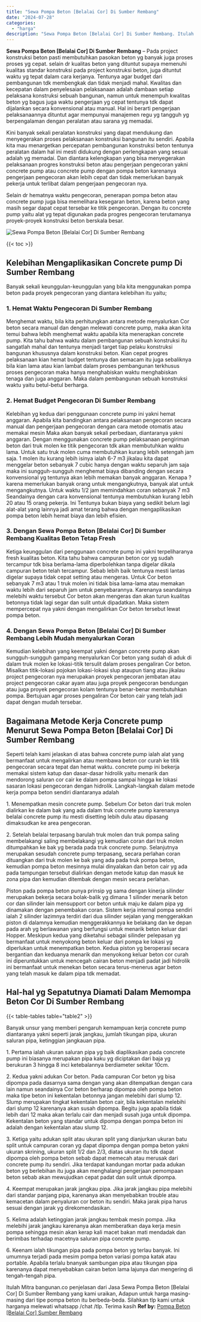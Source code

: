 ```yaml
---
title: "Sewa Pompa Beton [Belalai Cor] Di Sumber Rembang"
date: "2024-07-28"
categories: 
  - "harga"
description: "Sewa Pompa Beton [Belalai Cor] Di Sumber Rembang. Itulah Mitra bangunan.co penjelasan dari Jasa Sewa Pompa Beton [Belalai Cor] Di Sumber Rembang yang kami..."
---
```


**Sewa Pompa Beton \[Belalai Cor\] Di Sumber Rembang** – Pada project konstruksi beton pasti membutuhkan pasokan beton yg banyak juga proses proses yg cepat. selain dr kualitas beton yang dituntut supaya memenuhi kualitas standar konstruksi pada project konstruksi beton, juga dituntut waktu yg tepat dalam cara kerjanya. Tentunya agar budget dari pembangunan tdk membengkak dan tidak menjadi mahal. Kwalitas dan kecepatan dalam penyelesaian pelaksanaan adalah dambaan setiap pelaksana konstruksi sebuah bangunan, namun untuk menempuh kwalitas beton yg bagus juga waktu pengerjaan yg cepat tentunya tdk dapat dijalankan secara konvensional atau manual. Hal ini berarti pengerjaan pelaksanaannya dituntut agar mempunyai manajemen regu yg tangguh yg berpengalaman dengan peralatan atau sarana yg memadai.

Kini banyak sekali peralatan konstruksi yang dapat mendukung dan menyegerakan proses pelaksanaan konstruksi bangunan itu sendiri. Apabila kita mau menargetkan percepatan pembangunan konstruksi beton tentunya peralatan dalam hal ini mesti didukung dengan perlengkapan yang sesuai adalah yg memadai. Dan diantara kelengkapan yang bisa menyegerakan pelaksanaan progres konstruksi beton atau pengerjaan pengecoran yakni concrete pump atau concrete pump dengan pompa beton karenanya pengerjaan pengecoran akan lebih cepat dan tidak memerlukan banyak pekerja untuk terlibat dalam pengerjaan pengecoran nya.

Selain dr hematnya waktu pengecoran, penerapan pompa beton atau concrete pump juga bisa memelihara kesegaran beton, karena beton yang masih segar dapat cepat tersebar ke titik pengecoran. Dengan itu concrete pump yaitu alat yg tepat digunakan pada progres pengecoran terutamanya proyek-proyek konstruksi beton berskala besar.

![Sewa Pompa Beton [Belalai Cor] Di Sumber Rembang](/images/sewa-concrete-pump-39.png)

{{< toc >}}

## Kelebihan Mengaplikasikan Concrete pump Di Sumber Rembang

Banyak sekali keunggulan-keunggulan yang bila kita menggunakan pompa beton pada proyek pengecoran yang diantara kelebihan itu yaitu;

### 1\. Hemat Waktu Pengecoran Di Sumber Rembang

Menghemat waktu, bila kita perhitungkan antara metode menyalurkan Cor beton secara manual dan dengan melewati concrete pump, maka akan kita temui bahwa lebih menghemat waktu apabila kita menerapkan concrete pump. Kita tahu bahwa waktu dalam pembangunan sebuah konstruksi itu sangatlah mahal dan tentunya menjadi target tiap pelaku konstruksi bangunan khususnya dalam konstruksi beton. Kian cepat progres pelaksanaan kian hemat budget tentunya dan semacam itu juga sebaliknya bila kian lama atau kian lambat dalam proses pembangunan terkhusus proses pengecoran maka hanya menghabiskan waktu menghabiskan tenaga dan juga anggaran. Maka dalam pembangunan sebuah konstruksi waktu yaitu betul-betul berharga.

### 2\. Hemat Budget Pengecoran Di Sumber Rembang

Kelebihan yg kedua dari penggunaan concrete pump ini yakni hemat anggaran. Apabila kita bandingkan antara pelaksanaan pengecoran secara manual dan pengerjaan pengecoran dengan cara metode otomatis atau memakai mesin Maka akan banyak sekali perbedaan, diantaranya yakni anggaran. Dengan menggunakan concrete pump pelaksanaan pengiriman beton dari truk molen ke titik pengecoran tdk akan membutuhkan waktu lama. Untuk satu truk molen cuma membutuhkan kurang lebih setengah jam saja. 1 molen itu kurang lebih isinya ialah 6-7 m3 jikalau kita dapat menggelar beton sebanyak 7 cubic hanya dengan waktu separuh jam saja maka ini sungguh-sungguh menghemat biaya dibanding dengan secara konvensional yg tentunya akan lebih memakan banyak anggaran. Kenapa ? karena memerlukan banyak orang untuk mengangkutnya, banyak alat untuk mengangkutnya. Untuk waktu 1/2 jam memindahkan coran sebanyak 7 m3 Seandainya dengan cara konvensional tentunya membutuhkan kurang lebih 20 atau 15 orang pekerja. Ini Tentunya bukan biaya yang sedikit belum lagi alat-alat yang lainnya jadi amat terang bahwa dengan mengaplikasikan pompa beton lebih hemat biaya dan lebih efisien.

### 3\. Dengan Sewa Pompa Beton \[Belalai Cor\] Di Sumber Rembang Kualitas Beton Tetap Fresh

Ketiga keunggulan dari penggunaan concrete pump ini yakni terpeliharanya fresh kualitas beton. Kita tahu bahwa campuran beton cor yg sudah tercampur tdk bisa berlama-lama diperbolehkan tanpa digelar dikala campuran beton telah tercampur. Sebab lebih baik tentunya mesti lantas digelar supaya tidak cepat setting atau mengeras. Untuk Cor beton sebanyak 7 m3 atau 1 truk molen ini tidak bisa lama-lama atau memakan waktu lebih dari separuh jam untuk penyebarannya. Karenanya seandainya melebihi waktu tersebut Cor beton akan mengeras dan akan turun kualitas betonnya tidak lagi segar dan sulit untuk dipadatkan. Maka sistem mempercepat nya yakni dengan mengalirkan Cor beton tersebut lewat pompa beton.

### 4\. Dengan Sewa Pompa Beton \[Belalai Cor\] Di Sumber Rembang Lebih Mudah menyalurkan Coran

Kemudian kelebihan yang keempat yakni dengan concrete pump akan sungguh-sungguh gampang menyalurkan Cor beton yang sudah di aduk di dalam truk molen ke lokasi-titik tersulit dalam proses pengaliran Cor beton. Misalkan titik-lokasi pojokan lokasi-lokasi slup ataupun tiang atau jikalau project pengecoran nya merupakan proyek pengecoran jembatan atau project pengecoran cakar ayam atau juga proyek pengecoran bendungan atau juga proyek pengecoran kolam tentunya benar-benar membutuhkan pompa. Bertujuan agar proses pengaliran Cor beton cair yang telah jadi dapat dengan mudah tersebar.

## Bagaimana Metode Kerja Concrete pump Menurut Sewa Pompa Beton \[Belalai Cor\] Di Sumber Rembang

Seperti telah kami jelaskan di atas bahwa concrete pump ialah alat yang bermanfaat untuk mengalirkan atau membawa beton cor curah ke titik pengecoran secara tepat dan hemat waktu. concrete pump ini bekerja memakai sistem katup dan dasar-dasar hidrolik yaitu menarik dan mendorong saluran cor cair ke dalam pompa sampai hingga ke lokasi sasaran lokasi pengecoran dengan hidrolik. Langkah-langkah dalam metode kerja pompa beton sendiri diantaranya adalah

1\. Menempatkan mesin concrete pump. Sebelum Cor beton dari truk molen dialirkan ke dalam bak yang ada dalam truk concrete pump karenanya belalai concrete pump itu mesti disetting lebih dulu atau dipasang dimaksudkan ke area pengecoran.

2\. Setelah belalai terpasang barulah truk molen dan truk pompa saling membelakangi saling membelakangi yg kemudian coran dari truk molen ditumpahkan ke bak yg berada pada truk concrete pump. Selanjutnya merupakan sesudah concrete pump terpasang, secara perlahan coran dituangkan dari truk molen ke bak yang ada pada truk pompa beton, kemudian pompa beton mesinnya mulai dinyalakan dan beton cair yg ada pada tampungan tersebut dialirkan dengan metode katup dan masuk ke zona pipa dan kemudian ditembak dengan mesin secara perlahan.

Piston pada pompa beton punya prinsip yg sama dengan kinerja silinder merupakan bekerja secara bolak-balik yg dimana 1 silinder menarik beton cor dan silinder lain mensupport cor beton untuk maju ke dalam pipa yg dinamakan dengan penembakan coran. Sistem kerja internal pompa sendiri ialah 2 silinder lazimnya terdiri dari dua silinder sejalan yang menggerakkan piston di dalamnya kemudian menggerakkannya ke belakang dan ke depan pada arah yg berlawanan yang berfungsi untuk menarik beton keluar dari Hopper. Meskipun kedua yang diketahui sebagai silinder pelepasan yg bermanfaat untuk menyokong beton keluar dari pompa ke lokasi yg diperlukan untuk menempatkan beton. Kedua piston yg beroperasi secara bergantian dan keduanya menarik dan menyokong keluar beton cor curah ini diperuntukkan untuk mencegah cairan beton menjadi padat jadi hidrolik ini bermanfaat untuk menekan beton secara terus-menerus agar beton yang telah masuk ke dalam pipa tdk memadat.

## Hal-hal yg Sepatutnya Diamati Dalam Memompa Beton Cor Di Sumber Rembang

{{< table-tables table="table2" >}}

Banyak unsur yang memberi pengaruh kemampuan kerja concrete pump diantaranya yakni seperti jarak jangkau, jumlah tikungan pipa, ukuran saluran pipa, ketinggian jangkauan pipa.

1\. Pertama ialah ukuran saluran pipa yg baik diaplikasikan pada concrete pump ini biasanya merupakan pipa kaku yg diciptakan dari baja yg berukuran 3 hingga 8 inci ketebalannya berdiameter sekitar 10cm.

2\. Kedua yakni adukan Cor beton. Pada campuran Cor beton yg bisa dipompa pada dasarnya sama dengan yang akan ditempatkan dengan cara lain namun seandainya Cor beton berharap dipompa oleh pompa beton maka tipe beton ini kekentalan betonnya jangan melebihi dari slump 12. Slump merupakan tingkat kekentalan beton cair, bila kekentalan melebihi dari slump 12 karenanya akan susah dipompa. Begitu juga apabila tidak lebih dari 12 maka akan terlalu cair dan menjadi susah juga untuk dipompa. Kekentalan beton yang standar untuk dipompa dengan pompa beton ini adalah dengan kekentalan atau slump 12.

3\. Ketiga yaitu adukan split atau ukuran split yang dianjurkan ukuran batu split untuk campuran coran yg dapat dipompa dengan pompa beton yakni ukuran skrining, ukuran split 1/2 dan 2/3, diatas ukuran itu tdk dapat dipompa oleh pompa beton sebab dapat memecah atau merusak dari concrete pump itu sendiri. Jika terdapat kandungan mortar pada adukan beton yg berlebihan itu juga akan menghalangi pengerjaan pemompaan beton sebab akan mewujudkan cepat padat dan sulit untuk dipompa.

4\. Keempat merupakan jarak jangkau pipa. Jika jarak jangkau pipa melebihi dari standar panjang pipa, karenanya akan menyebabkan trouble atau kemacetan dalam penyaluran cor beton itu sendiri. Maka jarak pipa harus sesuai dengan jarak yg direkomendasikan.

5\. Kelima adalah ketinggian jarak jangkau tembak mesin pompa. Jika melebihi jarak jangkau karenanya akan memberatkan daya kerja mesin pompa sehingga mesin akan kerap kali macet bakan mati mendadak dan berimbas terhadap macetnya saluran pipa concrete pump.

6\. Keenam ialah tikungan pipa pada pompa beton yg terlau banyak. Ini umumnya terjadi pada mesim pompa beton variasi pompa katak atau portable. Apabila terlalu bnanyak sambungan pipa atau tikungan pipa karenanya dapat menyebabkan cairan beton lama lajunya dan mengering di tengah-tengah pipa.

Itulah Mitra bangunan.co penjelasan dari Jasa Sewa Pompa Beton \[Belalai Cor\] Di Sumber Rembang yang kami uraikan, Adapun untuk harga masing-masing dari tipe pompa beton itu berbeda-beda. Silahkan tlp kami untuk harganya melewati whatsapp /chat /tlp. Terima kasih
**Ref by:** [Pompa Beton [Belalai Cor] Sumber Rembang](https://id.wikipedia.org/wiki/Pompa)
